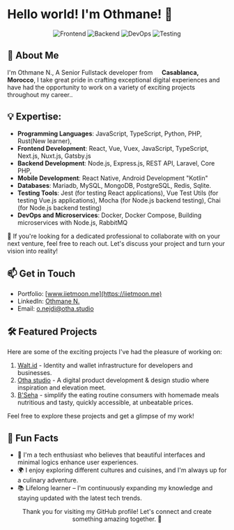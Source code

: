 # Hello world! I'm Othmane! 👋
<!-- Badges -->
<p align="center">
  <img src="https://img.shields.io/badge/Frontend-React%20%7C%20Vue.js%20%7C%20TypeScript-blue" alt="Frontend" />
  <img src="https://img.shields.io/badge/Backend-Node.js%20%7C%20Laravel%20%7C%20PHP-green" alt="Backend" />
  <img src="https://img.shields.io/badge/DevOps-Docker%20%7C%20Microservices%20%7C%20RabbitMQ-purple" alt="DevOps" />
  <img src="https://img.shields.io/badge/Testing-Jest%20%7C%20Cypress%20%7C%20UX-yellow" alt="Testing" />
</p>

<!-- About Me -->
## 🌟 About Me

I'm Othmane N., A Senior Fullstack developer from <img src="https://static.vecteezy.com/system/resources/previews/011/571/500/non_2x/circle-flag-of-morocco-free-png.png" width="13"/> <b>Casablanca, Morocco</b>, I take great pride in crafting exceptional digital experiences and have had the opportunity to work on a variety of exciting projects throughout my career..

## 💡 Expertise:
- **Programming Languages**: JavaScript, TypeScript, Python, PHP, Rust(New learner),
- **Frontend Development**: React, Vue, Vuex, JavaScript, TypeScript, Next.js, Nuxt.js, Gatsby.js 
- **Backend Development**: Node.js, Express.js, REST API, Laravel, Core PHP,
- **Mobile Development**: React Native, Android Development "Kotlin"
- **Databases**: Mariadb, MySQL, MongoDB, PostgreSQL, Redis, Sqlite.
- **Testing Tools**: Jest (for testing React applications), Vue Test Utils (for testing Vue.js applications), Mocha (for Node.js backend testing), Chai (for Node.js backend testing)
- **DevOps and Microservices**: Docker, Docker Compose, Building microservices with Node.js, RabbitMQ

🚀 If you're looking for a dedicated professional to collaborate with on your next venture, feel free to reach out. Let's discuss your project and turn your vision into reality!

<!-- Contact Me -->
## 📫 Get in Touch

- Portfolio: [www.iietmoon.me](https://iietmoon.me)
- LinkedIn: [Othmane N.](https://www.linkedin.com/in/iietmoon/)
- Email: [o.nejdi@otha.studio](mailto:otmannj56@gmail.com)

<!-- Projects -->
## 🛠️ Featured Projects

Here are some of the exciting projects I've had the pleasure of working on:

1. [Walt.id](https://github.com/walt-id) - Identity and wallet infrastructure for developers and businesses. 
2. [Otha studio](https://otha.studio/) - A digital product development & design studio where inspiration and elevation meet.
3. [B'Seha](https://bseha.ma/) - simplify the eating routine consumers with homemade meals nutritious and tasty, quickly accessible, at unbeatable prices.

Feel free to explore these projects and get a glimpse of my work!

<!-- Fun Facts -->
## 🌟 Fun Facts

- 🎨 I'm a tech enthusiast who believes that beautiful interfaces and minimal logics enhance user experiences.
- 🌍 I enjoy exploring different cultures and cuisines, and I'm always up for a culinary adventure.
- 📚 Lifelong learner – I'm continuously expanding my knowledge and staying updated with the latest tech trends.

<!-- Footer -->
<p align="center">
  Thank you for visiting my GitHub profile! Let's connect and create something amazing together. 🚀
</p>

